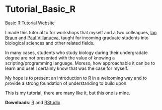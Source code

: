 # Tutorial_Basic_R

[Basic R Tutorial Website][Tut]

I made this tutorial to for workshops that myself and a two colleagues, [Ian Braun][I] and [Paul Villanueva][P], taught for incoming graduate students into biological sciences and other related fields.

In many cases, students who study biology during their undergradate degree are not presented with the value of knowing a scripting/programming language. Moreso, how approachable it can be to learn and use! I certainly know that was the case for myself.

My hope is to present an introduction to R in a welcoming way and to provide a strong foundation of understanding to build upon.

This is my tutorial, there are many like it, but this one is mine.

**Downloads**: [R][R] and [RStudio][RS]

[Rwhat]:https://www.r-project.org/about.html
[Tut]:https://sdsmith1390.github.io/Tutorial_Basic_R/site/
[P]:https://github.com/pommevilla
[I]:https://www.bcb.iastate.edu/people/ian-braun
[R]:https://mirror.las.iastate.edu/CRAN/
[RS]:https://www.rstudio.com/products/rstudio/download/#download

